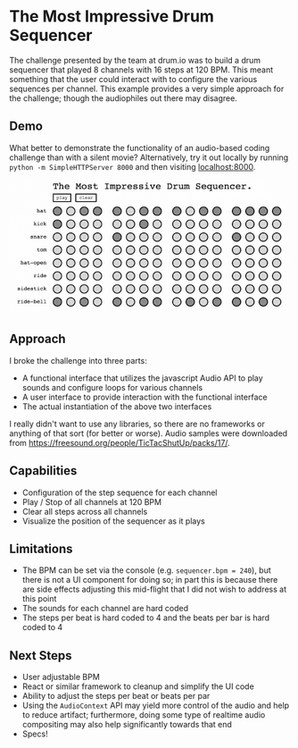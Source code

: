 # The Most Impressive Drum Sequencer
The challenge presented by the team at drum.io was to build a drum sequencer that played 8 channels with 16 steps at 120 BPM. This meant something that the user could interact with to configure the various sequences per channel. This example provides a very simple approach for the challenge; though the audiophiles out there may disagree.

## Demo
What better to demonstrate the functionality of an audio-based coding challenge than with a silent movie? Alternatively, try it out locally by running `python -m SimpleHTTPServer 8000` and then visiting [localhost:8000](http://localhost:8000).

![A very neat gif](example.gif)

## Approach

I broke the challenge into three parts:
- A functional interface that utilizes the javascript Audio API to play sounds and configure loops for various channels
- A user interface to provide interaction with the functional interface
- The actual instantiation of the above two interfaces

I really didn't want to use any libraries, so there are no frameworks or anything of that sort (for better or worse). Audio samples were downloaded from https://freesound.org/people/TicTacShutUp/packs/17/.

## Capabilities
- Configuration of the step sequence for each channel
- Play / Stop of all channels at 120 BPM
- Clear all steps across all channels
- Visualize the position of the sequencer as it plays

## Limitations
- The BPM can be set via the console (e.g. `sequencer.bpm = 240`), but there is not a UI component for doing so; in part this is because there are side effects adjusting this mid-flight that I did not wish to address at this point
- The sounds for each channel are hard coded
- The steps per beat is hard coded to 4 and the beats per bar is hard coded to 4

## Next Steps
- User adjustable BPM
- React or similar framework to cleanup and simplify the UI code
- Ability to adjust the steps per beat or beats per par
- Using the `AudioContext` API may yield more control of the audio and help to reduce artifact; furthermore, doing some type of realtime audio compositing may also help significantly towards that end
- Specs!
